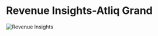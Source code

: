 # Revenue Insights-Atliq Grand

![Revenue Insights](https://github.com/user-attachments/assets/20e61922-a639-4956-82c6-84c7a7aba0ab)

